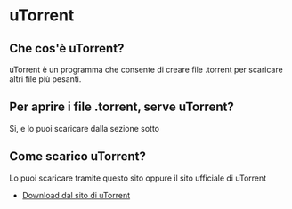 # uTorrent
## Che cos'è uTorrent?
uTorrent è un programma che consente di creare file .torrent per scaricare altri file più pesanti.
## Per aprire i file .torrent, serve uTorrent?
Si, e lo puoi scaricare dalla sezione sotto
## Come scarico uTorrent?
Lo puoi scaricare tramite questo sito oppure il sito ufficiale di uTorrent
* [Download dal sito di uTorrent](https://download-hr.utorrent.com/track/stable/endpoint/utorrent/os/windows)
